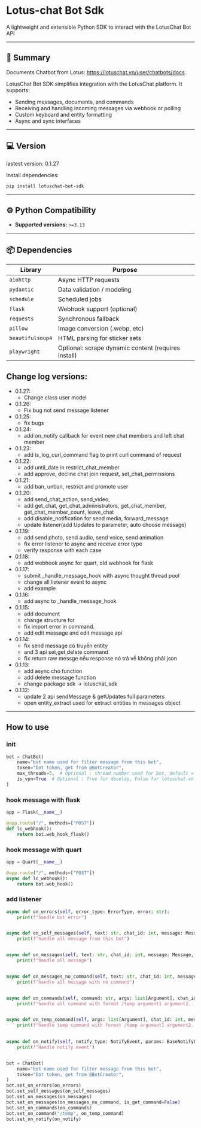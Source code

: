 # Lotus-chat Bot Sdk

A lightweight and extensible Python SDK to interact with the LotusChat Bot API

---

## 🚀 Summary

Documents Chatbot from Lotus: https://lotuschat.vn/user/chatbots/docs

LotusChat Bot SDK simplifies integration with the LotusChat platform. It supports:

- Sending messages, documents, and commands
- Receiving and handling incoming messages via webhook or polling
- Custom keyboard and entity formatting
- Async and sync interfaces

--- 

## 💻 Version

lastest version: 0.1.27

Install dependencies:

```bash
pip install lotuschat-bot-sdk
```

---

## ⚙️ Python Compatibility

- **Supported versions:** `>=3.13`

---

## 📦 Dependencies

| Library          | Purpose                                             |
|------------------|-----------------------------------------------------|
| `aiohttp`        | Async HTTP requests                                 |
| `pydantic`       | Data validation / modeling                          |
| `schedule`       | Scheduled jobs                                      |
| `flask`          | Webhook support (optional)                          |
| `requests`       | Synchronous fallback                                |
| `pillow`         | Image conversion (.webp, etc)                       |
| `beautifulsoup4` | HTML parsing for sticker sets                       |
| `playwright`     | Optional: scrape dynamic content (requires install) |

## Change log versions:
- 0.1.27:
  - Change class user model
- 0.1.26:
  - Fix bug not send message listener
- 0.1.25:
  - fix bugs
- 0.1.24:
  - add on_notify callback for event new chat members and left chat member
- 0.1.23:
  - add is_log_curl_command flag to print curl command of request
- 0.1.22:
  - add until_date in restrict_chat_member
  - add approve, decline chat join request, set_chat_permissions
- 0.1.21:
  - add ban, unban, restrict and promote user
- 0.1.20:
    - add send_chat_action, send_video,
    - add get_chat, get_chat_administrators, get_chat_member, get_chat_member_count, leave_chat
    - add disable_notification for send media, forward_message
    - update listener(add Updates to parameter, auto choose message)
- 0.1.19:
    - add send photo, send audio, send voice, send animation
    - fix error listener to async and receive error type
    - verify response with each case
- 0.1.18:
    - add webhook async for quart, old webhook for flask
- 0.1.17:
    - submit _handle_message_hook with async thought thread pool
    - change all listener event to async
    - add example
- 0.1.16:
    - add async to _handle_message_hook
- 0.1.15:
    - add document
    - change structure for
    - fix import error in command.
    - add edit message and edit message api
- 0.1.14:
    - fix send message có truyền entity
    - and 3 api set,get,delete command
    - fix return raw messge nếu response nó trả về không phải json
- 0.1.13:
    - add async cho function
    - add delete message function
    - change package sdk -> lotuschat_sdk
- 0.1.12:
    - update 2 api sendMessage & getUpdates full parameters
    - open entity_extract used for extract entities in messages object

---

## How to use

### init

```python
bot = ChatBot(
    name="bot name used for filter message from this bot",
    token="bot token, get from @BotCreator",
    max_threads=5,  # Optional : thread number used for bot, default = 5
    is_vpn=True  # Optional : True for develop, False for lotuschat.vn
)
```

### hook message with flask

```python
app = Flask(__name__)

@app.route("/", methods=["POST"])
def lc_webhook():
    return bot.web_hook_flask()
```

### hook message with quart

```python
app = Quart(__name__)

@app.route("/", methods=["POST"])
async def lc_webhook():
    return bot.web_hook()
```

### add listener

```python
async def on_errors(self, error_type: ErrorType, error: str):
    print(f"handle bot error")


async def on_self_messages(self, text: str, chat_id: int, message: Message, updates: Updates):
    print(f"handle all message from this bot")


async def on_messages(self, text: str, chat_id: int, message: Message, updates: Updates):
    print(f"handle all message")


async def on_messages_no_command(self, text: str, chat_id: int, message: Message, updates: Updates):
    print(f"handle all message with no command")


async def on_commands(self, command: str, args: list[Argument], chat_id: int, message: Message, updates: Updates):
    print(f"handle all command with format /temp argument1 argument2...")


async def on_temp_command(self, args: list[Argument], chat_id: int, message: Message, updates: Updates):
    print(f"handle temp command with format /temp argument1 argument2...")
    

async def on_notify(self, notify_type: NotifyEvent, params: BaseNotifyPayload, message: Message, updates: Updates):
    print(f"Handle notify event")


bot = ChatBot(
    name="bot name used for filter message from this bot",
    token="bot token, get from @BotCreator",
)
bot.set_on_errors(on_errors)
bot.set_self_messages(on_self_messages)
bot.set_on_messages(on_messages)
bot.set_on_messages(on_messages_no_command, is_get_command=False)
bot.set_on_commands(on_commands)
bot.set_on_command("/temp", on_temp_command)
bot.set_on_notify(on_notify)
```
